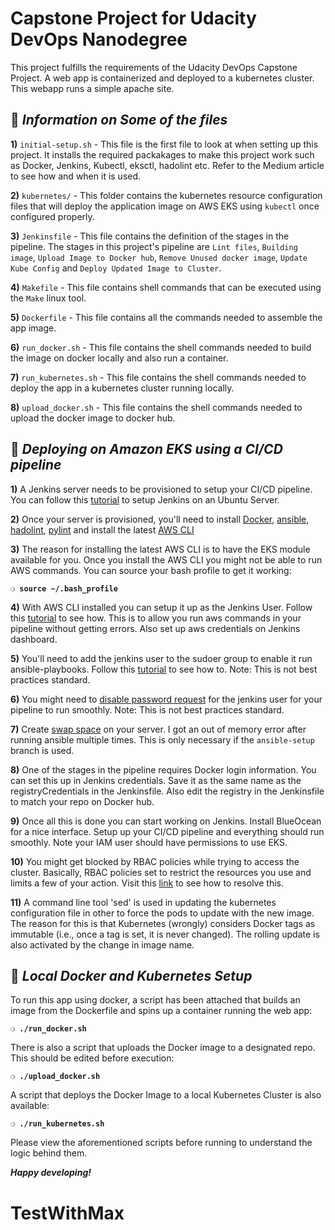 # Capstone Project for Udacity DevOps Nanodegree

This project fulfills the requirements of the Udacity DevOps Capstone Project. A web app is containerized and deployed to a kubernetes cluster. This webapp runs a simple apache site.

## :page_with_curl:  _Information on Some of the files_

**1)** `initial-setup.sh` - This file is the first file to look at when setting up this project. It installs the required packakages to make this project work such as Docker, Jenkins, Kubectl, eksctl, hadolint etc. Refer to the Medium article to see how and when it is used.

**2)** `kubernetes/` - This folder contains the kubernetes resource configuration files that will deploy the application image on AWS EKS using `kubectl` once configured properly.

**3)** `Jenkinsfile` - This file contains the definition of the stages in the pipeline. The stages in this project's pipeline are `Lint files`, `Building image`, `Upload Image to Docker hub`, `Remove Unused docker image`, `Update Kube Config` and `Deploy Updated Image to Cluster`.

**4)** `Makefile` - This file contains shell commands that can be executed using the `Make` linux tool.

**5)** `Dockerfile` - This file contains all the commands needed to assemble the app image.

**6)** `run_docker.sh` - This file contains the shell commands needed to build the image on docker locally and also run a container.

**7)** `run_kubernetes.sh` - This file contains the shell commands needed to deploy the app in a kubernetes cluster running locally.

**8)** `upload_docker.sh` - This file contains the shell commands needed to upload the docker image to docker hub.

## :page_with_curl:  _Deploying on Amazon EKS using a CI/CD pipeline_

**1)** A Jenkins server needs to be provisioned to setup your CI/CD pipeline. You can follow this [tutorial](https://www.digitalocean.com/community/tutorials/how-to-install-jenkins-on-ubuntu-18-04) to setup Jenkins on an Ubuntu Server. 

**2)** Once your server is provisioned, you'll need to install [Docker](https://www.digitalocean.com/community/tutorials/how-to-install-and-use-docker-on-ubuntu-18-04), [ansible](https://www.techrepublic.com/article/how-to-install-ansible-on-ubuntu-server-18-04/), [hadolint](https://github.com/hadolint/hadolint), [pylint](https://www.pylint.org/) and install the latest [AWS CLI](https://docs.aws.amazon.com/cli/latest/userguide/install-cliv2.html)

**3)** The reason for installing the latest AWS CLI is to have the EKS module available for you. Once you install the AWS CLI you might not be able to run AWS commands. You can source your bash profile to get it working:

__`❍ source ~/.bash_profile `__

**4)** With AWS CLI installed you can setup it up as the Jenkins User. Follow this [tutorial](https://docs.aws.amazon.com/systems-manager/latest/userguide/automation-jenkins.html) to see how. This is to allow you run aws commands in your pipeline without getting errors. Also set up aws credentials on Jenkins dashboard.

**5)** You'll need to add the jenkins user to the sudoer group to enable it run ansible-playbooks. Follow this [tutorial](https://embeddedartistry.com/blog/2017/11/16/jenkins-running-steps-as-sudo/) to see how to. Note: This is not best practices standard.

**6)** You might need to [disable password request](https://stackoverflow.com/questions/17940612/authentication-error-in-jenkins-on-using-sudo) for the jenkins user for your pipeline to run smoothly. Note: This is not best practices standard.

**7)** Create [swap space](https://medium.com/@vahiwe/setting-up-openvino-in-the-cloud-b99599f157eb) on your server. I got an out of memory error after running ansible multiple times. This is only necessary if the `ansible-setup` branch is used.

**8)** One of the stages in the pipeline requires Docker login information. You can set this up in Jenkins credentials. Save it as the same name as the registryCredentials in the Jenkinsfile. Also edit the registry in the Jenkinsfile to match your repo on Docker hub.

**9)** Once all this is done you can start working on Jenkins. Install BlueOcean for a nice interface. Setup up your CI/CD pipeline and everything should run smoothly. Note your IAM user should have permissions to use EKS.

**10)** You might get blocked by RBAC policies while trying to access the cluster. Basically, RBAC policies set to restrict the resources you use and limits a few of your action. Visit this [link](https://www.edureka.co/community/34714/code-error-403-when-trying-to-access-kubernetes-cluster) to see how to resolve this. 

**11)** A command line tool 'sed' is used in updating the kubernetes configuration file in other to force the pods to update with the new image. The reason for this is that Kubernetes (wrongly) considers Docker tags as immutable (i.e., once a tag is set, it is never changed). The rolling update is also activated by the change in image name.   

## :page_with_curl:  _Local Docker and Kubernetes Setup_

To run this app using docker, a script has been attached that builds an image from the Dockerfile and spins up a container running the web app:

__`❍ ./run_docker.sh `__

There is also a script that uploads the Docker image to a designated repo. This should be edited before execution:

__`❍ ./upload_docker.sh `__

A script that deploys the Docker Image to a local Kubernetes Cluster is also available:

__`❍ ./run_kubernetes.sh `__

Please view the aforementioned scripts before running to understand the logic behind them.

__*Happy developing!*__
# TestWithMax
